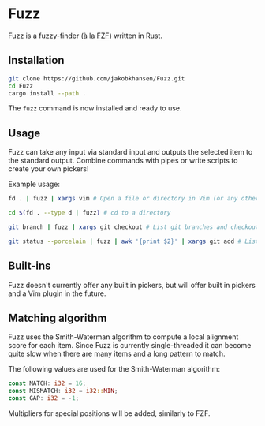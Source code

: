 # Fuzz

Fuzz is a fuzzy-finder (à la [FZF](https://github.com/junegunn/fzf)) written in Rust.

## Installation

```bash
git clone https://github.com/jakobkhansen/Fuzz.git
cd Fuzz
cargo install --path .
```

The `fuzz` command is now installed and ready to use.

## Usage

Fuzz can take any input via standard input and outputs the selected item to the standard
output. Combine commands with pipes or write scripts to create your own pickers!

Example usage:

```bash
fd . | fuzz | xargs vim # Open a file or directory in Vim (or any other editor)

cd $(fd . --type d | fuzz) # cd to a directory

git branch | fuzz | xargs git checkout # List git branches and checkout selected

git status --porcelain | fuzz | awk '{print $2}' | xargs git add # List modified git files and add selected
```

## Built-ins

Fuzz doesn't currently offer any built in pickers, but will offer built in pickers and a
Vim plugin in the future.

## Matching algorithm

Fuzz uses the Smith-Waterman algorithm to compute a local alignment score for each item.
Since Fuzz is currently single-threaded it can become quite slow when there are many items
and a long pattern to match.

The following values are used for the Smith-Waterman algorithm:

```rust
const MATCH: i32 = 16;
const MISMATCH: i32 = i32::MIN;
const GAP: i32 = -1;
```

Multipliers for special positions will be added, similarly to FZF.
